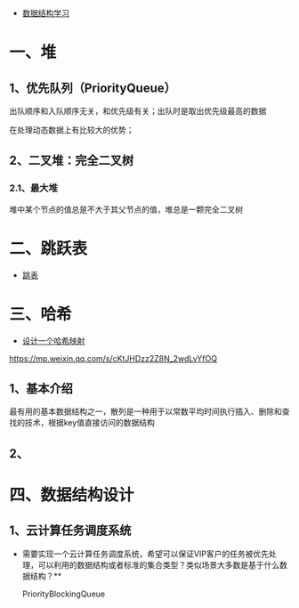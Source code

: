 
- [数据结构学习](https://mp.weixin.qq.com/s/utnN3S2IFktFREMxFsI3mw)

# 一、堆

## 1、优先队列（PriorityQueue）

出队顺序和入队顺序无关，和优先级有关；出队时是取出优先级最高的数据

在处理动态数据上有比较大的优势；

## 2、二叉堆：完全二叉树

### 2.1、最大堆

堆中某个节点的值总是不大于其父节点的值，堆总是一颗完全二叉树


# 二、跳跃表

- [跳表](https://mp.weixin.qq.com/s/drEJPZw7iYiwtMlRI--L6g)


# 三、哈希

- [设计一个哈希映射](https://leetcode-cn.com/problems/design-hashmap/)

https://mp.weixin.qq.com/s/cKtJHDzz2Z8N_2wdLvYfOQ


## 1、基本介绍

最有用的基本数据结构之一，散列是一种用于以常数平均时间执行插入、删除和查找的技术，根据key值直接访问的数据结构

## 2、





# 四、数据结构设计

## 1、云计算任务调度系统
- 需要实现一个云计算任务调度系统，希望可以保证VIP客户的任务被优先处理，可以利用的数据结构或者标准的集合类型？类似场景大多数是基于什么数据结构？**

    PriorityBlockingQueue

